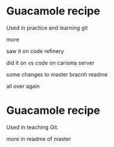 # Guacamole recipe

Used in practice and learning git

more

saw it on code refinery

did it on vs code on carisma server

some changes to master bracnh readme

all over again 
# Guacamole recipe

Used in teaching Git.

more in readme of master
